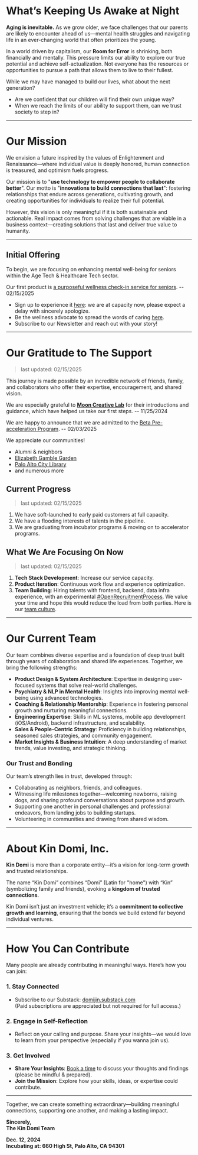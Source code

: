 <head>
  <link rel="icon" href="assets/favicon.ico" type="image/x-icon">
  <!-- Google tag (gtag.js) -->
  <script async src="https://www.googletagmanager.com/gtag/js?id=G-D3581KEVR0"></script>
  <script>
    window.dataLayer = window.dataLayer || [];
    function gtag(){dataLayer.push(arguments);}
    gtag('js', new Date());

    gtag('config', 'G-D3581KEVR0');
  </script>
</head>

# **What’s Keeping Us Awake at Night**

**Aging is inevitable.** As we grow older, we face challenges that our parents are likely to encounter ahead of us—mental health struggles and navigating life in an ever-changing world that often prioritizes the young.

In a world driven by capitalism, our **Room for Error** is shrinking, both financially and mentally. This pressure limits our ability to explore our true potential and achieve self-actualization. Not everyone has the resources or opportunities to pursue a path that allows them to live to their fullest.

While we may have managed to build our lives, what about the next generation?  
- Are we confident that our children will find their own unique way?  
- When we reach the limits of our ability to support them, can we trust society to step in?

---

# **Our Mission**

We envision a future inspired by the values of Enlightenment and Renaissance—where individual value is deeply honored, human connection is treasured, and optimism fuels progress.

Our mission is to "**use technology to empower people to collaborate better**". Our motto is "**innovations to build connections that last**": fostering relationships that endure across generations, cultivating growth, and creating opportunities for individuals to realize their full potential.

However, this vision is only meaningful if it is both sustainable and actionable. Real impact comes from solving challenges that are viable in a business context—creating solutions that last and deliver true value to humanity.

---
## Initial Offering

To begin, we are focusing on enhancing mental well-being for seniors within the Age Tech & Healthcare Tech sector.

Our first product is [a purposeful wellness check-in service for seniors](https://callfree.ai/). -- 02/15/2025
- Sign up to experience it [here](https://forms.gle/rpvRdKwa32MFcT4P9): we are at capacity now, please expect a delay with sincerely apologize. 
- Be the wellness advocate to spread the words of caring [here](https://forms.gle/FKAbziTCE6ajX2ff6).
- Subscribe to our Newsletter and reach out with your story!

---

# **Our Gratitude to The Support** 
> last updated: 02/15/2025

This journey is made possible by an incredible network of friends, family, and collaborators who offer their expertise, encouragement, and shared vision.  

We are especially grateful to [**Moon Creative Lab**](https://www.mooncreativelab.com/) for their introductions and guidance, which have helped us take our first steps.  -- 11/25/2024

We are happy to announce that we are admitted to the [Beta Pre-acceleration Program](https://www.betauniversity.org/).  -- 02/03/2025

We appreciate our communities!
- Alumni & neighbors
- [Elizabeth Gamble Garden](https://www.gamblegarden.org/)
- [Palo Alto City Library](https://library.cityofpaloalto.org/)
- and numerous more

## Current Progress
> last updated: 02/15/2025

1. We have soft-launched to early paid customers at full capacity. 
2. We have a flooding interests of talents in the pipeline.
3. We are graduating from incubator programs & moving on to accelerator programs.


## What We Are Focusing On Now 
> last updated: 02/15/2025

1. **Tech Stack Development**: Increase our service capacity. 
2. **Product Iteration**: Continuous work flow and experience optimization.
3. **Team Building**: Hiring talents with frontend, backend, data infra experience, with an experimental [#OpenRecruitmentProcess](https://substack.com/@domijin/note/c-92944222). We value your time and hope this would reduce the load from both parties. Here is our [team culture](https://substack.com/home/post/p-156681370).


---

# **Our Current Team**

Our team combines diverse expertise and a foundation of deep trust built through years of collaboration and shared life experiences. Together, we bring the following strengths:

- **Product Design & System Architecture**: Expertise in designing user-focused systems that solve real-world challenges.  
- **Psychiatry & NLP in Mental Health**: Insights into improving mental well-being using advanced technologies.  
- **Coaching & Relationship Mentorship**: Experience in fostering personal growth and nurturing meaningful connections.  
- **Engineering Expertise**: Skills in ML systems, mobile app development (iOS/Android), backend infrastructure, and scalability.  
- **Sales & People-Centric Strategy**: Proficiency in building relationships, seasoned sales strategies, and community engagement.  
- **Market Insights & Business Intuition**: A deep understanding of market trends, value investing, and strategic thinking.

### **Our Trust and Bonding**
Our team’s strength lies in trust, developed through:  
- Collaborating as neighbors, friends, and colleagues.  
- Witnessing life milestones together—welcoming newborns, raising dogs, and sharing profound conversations about purpose and growth.  
- Supporting one another in personal challenges and professional endeavors, from landing jobs to building startups.  
- Volunteering in communities and drawing from shared wisdom.

---

# **About Kin Domi, Inc.**

**Kin Domi** is more than a corporate entity—it’s a vision for long-term growth and trusted relationships.  

The name “Kin Domi” combines “Domi” (Latin for "home") with “Kin” (symbolizing family and friends), evoking a **kingdom of trusted connections**.  

Kin Domi isn’t just an investment vehicle; it’s a **commitment to collective growth and learning**, ensuring that the bonds we build extend far beyond individual ventures.

---

# **How You Can Contribute**

Many people are already contributing in meaningful ways. Here’s how you can join:  

### 1. **Stay Connected**
- Subscribe to our Substack: [domijin.substack.com](https://substack.com/@domijin)  
  (Paid subscriptions are appreciated but not required for full access.)

### 2. **Engage in Self-Reflection**
- Reflect on your calling and purpose. Share your insights—we would love to learn from your perspective (especially if you wanna join us).

### 3. **Get Involved**
- **Share Your Insights**: [Book a time](https://calendar.app.google/SwJBne6hKzTUCSTN7) to discuss your thoughts and findings (please be mindful & prepared).
- **Join the Mission**: Explore how your skills, ideas, or expertise could contribute.


---

Together, we can create something extraordinary—building meaningful connections, supporting one another, and making a lasting impact.

**Sincerely,**  
**The Kin Domi Team**  

**Dec. 12, 2024**  
**Incubating at: 660 High St, Palo Alto, CA 94301**
